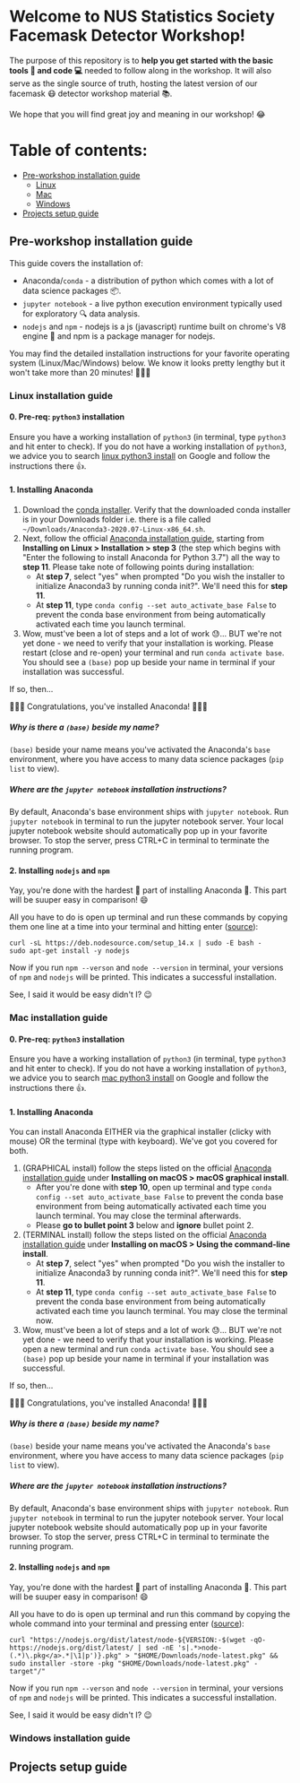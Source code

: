 # Welcome to NUS Statistics Society Facemask Detector Workshop!
The purpose of this repository is to **help you get started with the basic tools :hammer: and code :computer:** needed to follow along in the workshop. It will also serve as the single source of truth, hosting the latest version of our facemask :mask: detector workshop material :books:.

We hope that you will find great joy and meaning in our workshop! :joy:

# Table of contents:
- [Pre-workshop installation guide](#pre-workshop-installation-guide)
    - [Linux](#linux-installation-guide)
    - [Mac](#mac-installation-guide)
    - [Windows](#windows-installation-guide)
- [Projects setup guide](#projects-setup-guide)

## Pre-workshop installation guide
This guide covers the installation of:
* Anaconda/`conda` - a distribution of python which comes with a lot of data science packages :package:.
* `jupyter notebook` - a live python execution environment typically used for exploratory :mag: data analysis.
* `nodejs` and `npm` - nodejs is a js (javascript) runtime built on chrome's V8 engine :car: and npm is a package manager for nodejs.

You may find the detailed installation instructions for your favorite operating system (Linux/Mac/Windows) below. We know it looks pretty lengthy but it won't take more than 20 minutes! :pray::pray::pray:

### Linux installation guide
#### 0. Pre-req: `python3` installation
Ensure you have a working installation of `python3` (in terminal, type `python3` and hit enter to check). If you do not have a working installation of `python3`, we advice you to search [linux python3 install](https://www.google.com/search?q=linux+python3+install) on Google and follow the instructions there :thumbsup:. 
#### 1. Installing Anaconda
1. Download the [conda installer](https://repo.Anaconda.com/archive/Anaconda3-2020.07-Linux-x86_64.sh). Verify that the downloaded conda installer is in your Downloads folder i.e. there is a file called `~/Downloads/Anaconda3-2020.07-Linux-x86_64.sh`. 
2. Next, follow the official [Anaconda installation guide](https://docs.anaconda.com/anaconda/install/linux/), starting from **Installing on Linux > Installation > step 3** (the step which begins with "Enter the following to install Anaconda for Python 3.7") all the way to **step 11**. Please take note of following points during installation:
    * At **step 7**, select "yes" when prompted "Do you wish the installer to initialize Anaconda3 by running conda init?". We'll need this for **step 11**.
    * At **step 11**, type `conda config --set auto_activate_base False` to prevent the conda base environment from being automatically activated each time you launch terminal.
3. Wow, must've been a lot of steps and a lot of work :sweat:... BUT we're not yet done - we need to verify that your installation is working. Please restart (close and re-open) your terminal and run `conda activate base`. You should see a `(base)` pop up beside your name in terminal if your installation was successful.

If so, then...

:tada::tada::tada: Congratulations, you've installed Anaconda! :tada::tada::tada:

##### Why is there a `(base)` beside my name?
`(base)` beside your name means you've activated the Anaconda's `base` environment, where you have access to many data science packages (`pip list` to view).

##### Where are the `jupyter notebook` installation instructions?
By default, Anaconda's base environment ships with `jupyter notebook`. Run `jupyter notebook` in terminal to run the jupyter notebook server. Your local jupyter notebook website should automatically pop up in your favorite browser. To stop the server, press CTRL+C in terminal to terminate the running program.

#### 2. Installing `nodejs` and `npm`
Yay, you're done with the hardest :muscle: part of installing Anaconda :snake:. This part will be suuper easy in comparison! :smile:

All you have to do is open up terminal and run these commands by copying them one line at a time into your terminal and hitting enter ([source](https://github.com/nodesource/distributions/blob/master/README.md#debinstall)):

```
curl -sL https://deb.nodesource.com/setup_14.x | sudo -E bash -
sudo apt-get install -y nodejs
```

Now if you run `npm --verson` and `node --version` in terminal, your versions of `npm` and `nodejs` will be printed. This indicates a successful installation.

See, I said it would be easy didn't I? :wink:

### Mac installation guide
#### 0. Pre-req: `python3` installation
Ensure you have a working installation of `python3` (in terminal, type `python3` and hit enter to check). If you do not have a working installation of `python3`, we advice you to search [mac python3 install](https://www.google.com/search?q=mac+python3+install) on Google and follow the instructions there :thumbsup:. 
#### 1. Installing Anaconda
You can install Anaconda EITHER via the graphical installer (clicky with mouse) OR the terminal (type with keyboard). We've got you covered for both.

1. (GRAPHICAL install) follow the steps listed on the official [Anaconda installation guide](https://docs.anaconda.com/anaconda/install/mac-os/) under **Installing on macOS > macOS graphical install**.
    * After you're done with **step 10**, open up terminal and type `conda config --set auto_activate_base False` to prevent the conda base environment from being automatically activated each time you launch terminal. You may close the terminal afterwards.
    * Please **go to bullet point 3** below and **ignore** bullet point 2.
3. (TERMINAL install) follow the steps listed on the official [Anaconda installation guide](https://docs.anaconda.com/anaconda/install/mac-os/) under **Installing on macOS > Using the command-line install**.
    * At **step 7**, select "yes" when prompted "Do you wish the installer to initialize Anaconda3 by running conda init?". We'll need this for **step 11**.
    * At **step 11**, type `conda config --set auto_activate_base False` to prevent the conda base environment from being automatically activated each time you launch terminal. You may close the terminal now.
4. Wow, must've been a lot of steps and a lot of work :sweat:... BUT we're not yet done - we need to verify that your installation is working. Please open a new terminal and run `conda activate base`. You should see a `(base)` pop up beside your name in terminal if your installation was successful.

If so, then...

:tada::tada::tada: Congratulations, you've installed Anaconda! :tada::tada::tada:

##### Why is there a `(base)` beside my name?
`(base)` beside your name means you've activated the Anaconda's `base` environment, where you have access to many data science packages (`pip list` to view).

##### Where are the `jupyter notebook` installation instructions?
By default, Anaconda's base environment ships with `jupyter notebook`. Run `jupyter notebook` in terminal to run the jupyter notebook server. Your local jupyter notebook website should automatically pop up in your favorite browser. To stop the server, press CTRL+C in terminal to terminate the running program.

#### 2. Installing `nodejs` and `npm`
Yay, you're done with the hardest :muscle: part of installing Anaconda :snake:. This part will be suuper easy in comparison! :smile:

All you have to do is open up terminal and run this command by copying the whole command into your terminal and pressing enter ([source](https://nodejs.org/en/download/package-manager/#macos)):

```
curl "https://nodejs.org/dist/latest/node-${VERSION:-$(wget -qO- https://nodejs.org/dist/latest/ | sed -nE 's|.*>node-(.*)\.pkg</a>.*|\1|p')}.pkg" > "$HOME/Downloads/node-latest.pkg" && sudo installer -store -pkg "$HOME/Downloads/node-latest.pkg" -target"/"
```

Now if you run `npm --verson` and `node --version` in terminal, your versions of `npm` and `nodejs` will be printed. This indicates a successful installation.

See, I said it would be easy didn't I? :wink:
### Windows installation guide

## Projects setup guide
